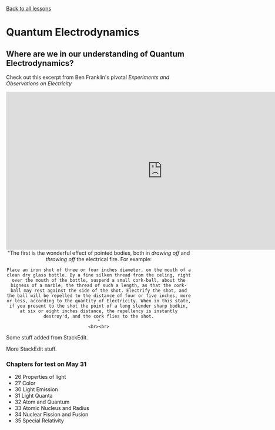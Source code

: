 [Back to all lessons](.)

# Quantum Electrodynamics

## Where are we in our understanding of Quantum Electrodynamics?

Check out this excerpt from Ben Franklin's pivotal *Experiments and Observations on Electricity*



<div style="text-align: center;">
	<!-- <iframe src='https://archive.org/stream/experimentsobser00fran?ui=embed#page/12/mode/1up' width='850px' height='430px' frameborder='0' ></iframe> -->
	<iframe src='http://archive.org/stream/experimentsobser00fran#page/12/mode/1up' width='850px' height='430px' frameborder='0' ></iframe>
	<br>
	"The first is the wonderful effect of pointed bodies, both in <em>drawing off</em> and <em>throwing off</em> the electrical fire. For example:

	Place an iron shot of three or four inches diameter, on the mouth of a clean dry glass bottle. By a fine silken thread from the celing, right over the mouth of the bottle, suspend a small cork-ball, about the bigness of a marble; the thread of such a length, as that the cork-ball may rest against the side of the shot. Electrify the shot, and the ball will be repelled to the distance of four or five inches, more or less, according to the quantity of Electricity. When in this state, if you present to the shot the point of a long slender sharp bodkin, at six or eight inches distance, the repellency is instantly destroy'd, and the cork flies to the shot.
	"
	<br><br>
</div>

Some stuff added from StackEdit.

More StackEdit stuff.

### Chapters for test on May 31
* 26 Properties of light
* 27 Color
* 30 Light Emission
* 31 Light Quanta
* 32 Atom and Quantum
* 33 Atomic Nucleus and Radius
* 34 Nuclear Fission and Fusion
* 35 Special Relativity

<!--stackedit_data:
eyJoaXN0b3J5IjpbMTk0ODI1MzM3NSwxOTExMjE2MjhdfQ==
-->
